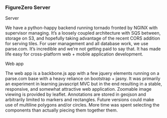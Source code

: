 ### FigureZero Server

Server

We have a python-happy backend running tornado fronted by NGINX with supervisor managing. It’s a loosely coupled architecture with SQS between, storage on S3, and hopefully taking advantage of the recent CORS addition for serving tiles. For user management and all database work, we use parse.com. It’s incredible and we’re not getting paid to say that. It has made life easy for cross-platform web + mobile application development.

Web app

The web app is a backbone.js app with a few jquery elements running on a parse.com base with a heavy reliance on bootstrap + jasny. It was primarily an experiment in learning javascript MVC but in the end resulting in a stable, responsive, and somewhat attractive web application. Zoomable image viewing is provided by leaflet. Annotations are stored in geojson and arbitrarily limited to markers and rectangles. Future versions could make use of multiline polygons and/or circles. More time was spent selecting the components than actually piecing them together them.
